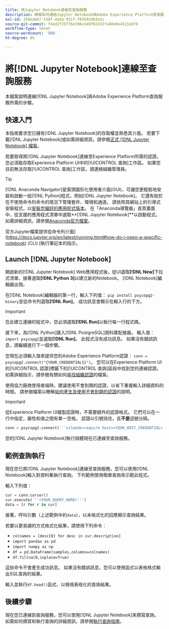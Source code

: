 ```yaml
---
title: 將Jupyter Notebook連線至查詢服務
description: 瞭解如何連結Jupyter Notebook與Adobe Experience Platform查詢服務。
exl-id: 358eab67-538f-4ada-931f-783b92db4a1c
source-git-commit: fded2f25f76e396cd49702431fa40e8e4521ebf8
workflow-type: tm+mt
source-wordcount: '566'
ht-degree: 0%

---
```


# 將[!DNL Jupyter Notebook]連線至查詢服務

本檔案說明連線[!DNL Jupyter Notebook]與Adobe Experience Platform查詢服務所需的步驟。

## 快速入門

本指南要求您已擁有[!DNL Jupyter Notebook]的存取權並熟悉其介面。 若要下載[!DNL Jupyter Notebook]或如需詳細資訊，請參閱[正式 [!DNL Jupyter Notebook] 檔案](https://jupyter.org/)。

若要取得將[!DNL Jupyter Notebook]連線至Experience Platform所需的認證，您必須能存取Experience Platform UI中的[!UICONTROL 查詢]工作區。 如果您目前無法存取[!UICONTROL 查詢]工作區，請連絡組織管理員。

>[!TIP]
>
>[!DNL Anaconda Navigator]是案頭圖形化使用者介面(GUI)，可讓您更輕鬆地安裝和啟動一般[!DNL Python]程式，例如[!DNL Jupyter Notebook]。 它還有助於在不使用命令列命令的情況下管理套件、環境和通道。
>請依照其網站上的引導式安裝程式，以[安裝您偏好的應用程式版本](https://docs.anaconda.com/anaconda/install/)。
>在「Anaconda導覽器」首頁畫面中，從支援的應用程式清單中選取&#x200B;**[!DNL Jupyter Notebook]**以啟動程式。
>如需詳細資訊，請參閱[Anaconda官方檔案](https://docs.anaconda.com/anaconda/navigator/)。

官方Jupyter檔案提供從命令列介面](https://docs.jupyter.org/en/latest/running.html#how-do-i-open-a-specific-notebook) (CLI) [執行筆記本的指示。

## Launch [!DNL Jupyter Notebook]

開啟新的[!DNL Jupyter Notebook] Web應用程式後，從UI選取&#x200B;**[!DNL New]**&#x200B;下拉式清單，接著選取&#x200B;**[!DNL Python 3]**&#x200B;以建立新的Notebook。 [!DNL Notebook]編輯器出現。

在[!DNL Notebook]編輯器的第一行，輸入下列值： `pip install psycopg2-binary`並從命令列選取&#x200B;**[!DNL Run]**。 成功訊息會顯示在輸入行的下方。

>[!IMPORTANT]
>
>在此建立連線的程式中，您必須選取&#x200B;**[!DNL Run]**&#x200B;以執行每一行程式碼。

接下來，為[!DNL Python]匯入[!DNL PostgreSQL]資料庫配接器。 輸入值： `import psycopg2`並選取&#x200B;**[!DNL Run]**。 此程式沒有成功訊息。 如果沒有錯誤訊息，請繼續進行下一個步驟。

您現在必須輸入值來提供您的Adobe Experience Platform認證： `conn = psycopg2.connect("{YOUR_CREDENTIALS}")`。 您可以在Experience Platform UI的[!UICONTROL 認證]標籤下的[!UICONTROL 查詢]區段中找到您的連線認證。 如需詳細指示，請參閱有關如何[尋找組織認證](../ui/credentials.md)的檔案。

使用協力廠商使用者端時，建議使用不會到期的認證，以省下重複輸入詳細資料的時間。 請參閱檔案以瞭解[如何產生及使用不會到期的認證](../ui/credentials.md#non-expiring-credentials)的說明。

>[!IMPORTANT]
>
>從Experience Platform UI複製認證時，不需要額外的認證格式。 它們可以在一行中指定，屬性和值之間有單一空格。 認證以引號括住，且&#x200B;**不是**&#x200B;逗號分隔。

```python
conn = psycopg2.connect('''sslmode=require host=<YOUR_HOST_CREDENTIAL> port=80 dbname=prod:all user=<YOUR_ORGANIZATION_ID> password=<YOUR_PASSWORD>''')"
```

您的[!DNL Jupyter Notebook]執行個體現在已連線至查詢服務。

## 範例查詢執行

現在您已將[!DNL Jupyter Notebook]連線至查詢服務，您可以使用[!DNL Notebook]輸入對資料集執行查詢。 下列範例使用簡單查詢來示範此程式。

輸入下列值：

```python
cur = conn.cursor()
cur.execute('''<YOUR_QUERY_HERE>''')
data = [r for r in cur]
```

接著，呼叫引數（上述範例中的`data`），以未格式化的回應顯示查詢結果。

若要以更易讀的方式格式化結果，請使用下列命令：

- `colnames = [desc[0] for desc in cur.description]`
- `import pandas as pd`
- `import numpy as np`
- `df = pd.DataFrame(samples,columns=colnames)`
- `df.fillna(0,inplace=True)`

這些命令不會產生成功訊息。 如果沒有錯誤訊息，您可以使用函式以表格格式輸出SQL查詢的結果。

輸入並執行`df.head()`函式，以檢視表格化的查詢結果。

## 後續步驟

現在您已連線到查詢服務，您可以使用[!DNL Jupyter Notebook]來撰寫查詢。 如需如何撰寫和執行查詢的詳細資訊，請參閱[執行查詢指南](../best-practices/writing-queries.md)。

